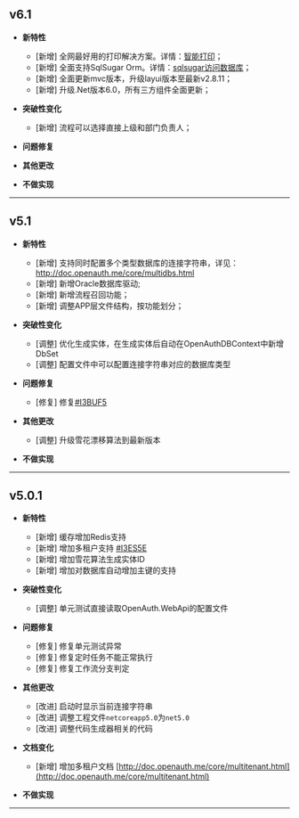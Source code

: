 ## v6.1 

- **新特性**

  - [新增] 全网最好用的打印解决方案。详情：[智能打印](http://doc.openauth.net.cn/pro/printerplan.html)；
  - [新增] 全面支持SqlSugar Orm。详情：[sqlsugar访问数据库](http://doc.openauth.net.cn/core/sqlsugar.html)；
  - [新增] 全面更新mvc版本，升级layui版本至最新v2.8.11；
  - [新增] 升级.Net版本6.0，所有三方组件全面更新；

- **突破性变化**

  - [新增] 流程可以选择直接上级和部门负责人；

- **问题修复**


- **其他更改**


- **不做实现**

---

## v5.1 

- **新特性**

  - [新增] 支持同时配置多个类型数据库的连接字符串，详见：http://doc.openauth.me/core/multidbs.html
  - [新增] 新增Oracle数据库驱动;
  - [新增] 新增流程召回功能；
  - [新增] 调整APP层文件结构，按功能划分；

- **突破性变化**

  - [调整] 优化生成实体，在生成实体后自动在OpenAuthDBContext中新增DbSet
  - [调整] 配置文件中可以配置连接字符串对应的数据库类型


- **问题修复**

  - [修复] 修复[#I3BUF5](https://gitee.com/dotnetchina/OpenAuth.Net/issues/I3BUF5)

- **其他更改**

  - [调整] 升级雪花漂移算法到最新版本

- **不做实现**

---

## v5.0.1 

- **新特性**

  - [新增] 缓存增加Redis支持
  - [新增] 增加多租户支持 [#I3ES5E](https://gitee.com/dotnetchina/OpenAuth.Net/issues/I3ES5E)
  - [新增] 增加雪花算法生成实体ID
  - [新增] 增加对数据库自动增加主键的支持

- **突破性变化**

  - [调整] 单元测试直接读取OpenAuth.WebApi的配置文件

- **问题修复**

  - [修复] 修复单元测试异常
  - [修复] 修复定时任务不能正常执行
  - [修复] 修复工作流分支判定

- **其他更改**

  - [改进] 启动时显示当前连接字符串
  - [改进] 调整工程文件`netcoreapp5.0`为`net5.0`
  - [改进] 调整代码生成器相关的代码
- **文档变化**

  - [新增] 增加多租户文档 [http://doc.openauth.me/core/multitenant.html](http://doc.openauth.me/core/multitenant.html)


- **不做实现**


---